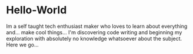 # Hello-World
Im a self taught tech enthusiast maker who loves to learn about everything and... make cool things... I'm discovering code writing and beginning my exploration with absolutely no knowledge whatsoever about the subject.  Here we go... 

